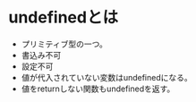 # undefinedとは
* プリミティブ型の一つ。
* 書込み不可
* 設定不可
* 値が代入されていない変数はundefinedになる。
* 値をreturnしない関数もundefinedを返す。
